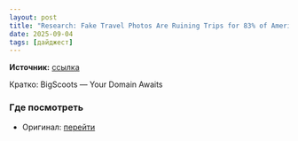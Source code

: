 ```yaml
---
layout: post
title: "Research: Fake Travel Photos Are Ruining Trips for 83% of Americans"
date: 2025-09-04
tags: [дайджест]
---
```


**Источник:** [ссылка](https://www.diyphotography.net/fake-pictures-ruining-travel-photography/)

Кратко: BigScoots — Your Domain Awaits

### Где посмотреть
- Оригинал: [перейти]({link})
